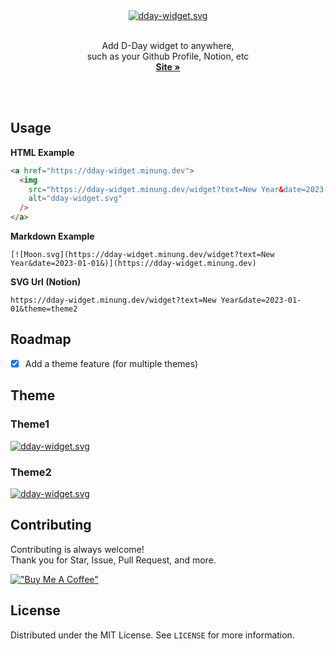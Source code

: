 <div align="center">
  <a href="https://dday-widget.minung.dev">
    <img src="https://dday-widget.minung.dev/widget?keyword=new-year&theme=theme2" alt="dday-widget.svg" />
  </a>
  <br /><br />
  <p align="center">
    Add D-Day widget to anywhere,<br />    
    such as your Github Profile, Notion, etc
    <br />
    <a href="https://dday-widget.minung.dev"><strong>Site »</strong></a>
  </p>
</div>

<br/><br/>

## Usage

**HTML Example**

```html
<a href="https://dday-widget.minung.dev">
  <img
    src="https://dday-widget.minung.dev/widget?text=New Year&date=2023-01-01&theme=theme2"
    alt="dday-widget.svg"
  />
</a>
```

**Markdown Example**

```
[![Moon.svg](https://dday-widget.minung.dev/widget?text=New Year&date=2023-01-01&)](https://dday-widget.minung.dev)
```

**SVG Url (Notion)**

```
https://dday-widget.minung.dev/widget?text=New Year&date=2023-01-01&theme=theme2
```

## Roadmap

- [x] Add a theme feature (for multiple themes)

## Theme

### Theme1

<a href="https://dday-widget.minung.dev">
  <img src="https://dday-widget.minung.dev/widget?keyword=new-year&theme=theme1" alt="dday-widget.svg" />
</a>

### Theme2

<a href="https://dday-widget.minung.dev">
  <img src="https://dday-widget.minung.dev/widget?keyword=new-year&theme=theme2" alt="dday-widget.svg" />
</a>

## Contributing

Contributing is always welcome!  
Thank you for Star, Issue, Pull Request, and more.

[!["Buy Me A Coffee"](https://www.buymeacoffee.com/assets/img/custom_images/orange_img.png)](https://www.buymeacoffee.com/minungHan)

## License

Distributed under the MIT License. See `LICENSE` for more information.
